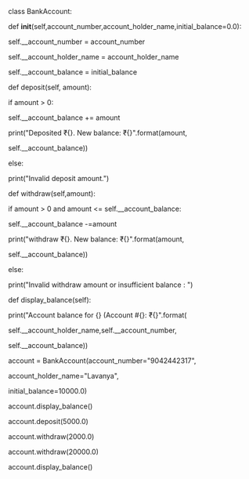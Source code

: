 class BankAccount:

def __init__(self,account_number,account_holder_name,initial_balance=0.0):

self.__account_number = account_number

self.__account_holder_name = account_holder_name

self.__account_balance = initial_balance

def deposit(self, amount):

if amount > 0:

self.__account_balance += amount

print("Deposited ₹{}. New balance: ₹{}".format(amount,

self.__account_balance))

else:

print("Invalid deposit amount.")

def withdraw(self,amount):

if amount > 0 and amount <= self.__account_balance:

self.__account_balance -=amount

print("withdraw ₹{}. New balance: ₹{}".format(amount,

self.__account_balance))

else:

print("Invalid withdraw amount or insufficient balance : ")

def display_balance(self):

print("Account balance for {} (Account #{}: ₹{}".format(

self.__account_holder_name,self.__account_number,

self.__account_balance))

account = BankAccount(account_number="9042442317",

account_holder_name="Lavanya",

initial_balance=10000.0)

account.display_balance()

account.deposit(5000.0)

account.withdraw(2000.0)

account.withdraw(20000.0)

account.display_balance()

